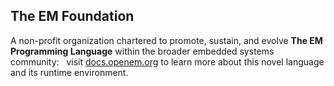 ## The EM Foundation

A non-profit organization chartered to promote, sustain, and evolve **The EM Programming Language** within the broader embedded systems community:&nbsp;&nbsp;  visit [docs.openem.org](https://docs.openem.org/) to learn more about this novel language and its runtime environment. 

<!--

**Here are some ideas to get you started:**

🙋‍♀️ A short introduction - what is your organization all about?
🌈 Contribution guidelines - how can the community get involved?
👩‍💻 Useful resources - where can the community find your docs? Is there anything else the community should know?
🍿 Fun facts - what does your team eat for breakfast?
🧙 Remember, you can do mighty things with the power of [Markdown](https://docs.github.com/github/writing-on-github/getting-started-with-writing-and-formatting-on-github/basic-writing-and-formatting-syntax)
-->
